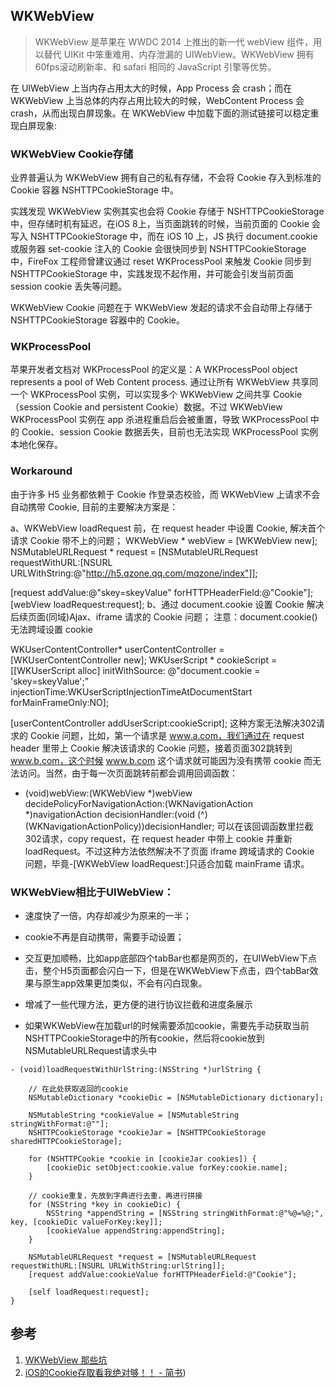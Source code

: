 ## WKWebView

> WKWebView 是苹果在 WWDC 2014 上推出的新一代 webView 组件，用以替代 UIKit 中笨重难用、内存泄漏的 UIWebView。WKWebView 拥有60fps滚动刷新率、和 safari 相同的 JavaScript 引擎等优势。



在 UIWebView 上当内存占用太大的时候，App Process 会 crash；而在 WKWebView 上当总体的内存占用比较大的时候，WebContent Process 会 crash，从而出现白屏现象。在 WKWebView 中加载下面的测试链接可以稳定重现白屏现象:



### WKWebView Cookie存储


业界普遍认为 WKWebView 拥有自己的私有存储，不会将 Cookie 存入到标准的 Cookie 容器 NSHTTPCookieStorage 中。

实践发现 WKWebView 实例其实也会将 Cookie 存储于 NSHTTPCookieStorage 中，但存储时机有延迟，在iOS 8上，当页面跳转的时候，当前页面的 Cookie 会写入 NSHTTPCookieStorage 中，而在 iOS 10 上，JS 执行 document.cookie 或服务器 set-cookie 注入的 Cookie 会很快同步到 NSHTTPCookieStorage 中，FireFox 工程师曾建议通过 reset WKProcessPool 来触发 Cookie 同步到 NSHTTPCookieStorage 中，实践发现不起作用，并可能会引发当前页面 session cookie 丢失等问题。

WKWebView Cookie 问题在于 WKWebView 发起的请求不会自动带上存储于 NSHTTPCookieStorage 容器中的 Cookie。


### WKProcessPool
苹果开发者文档对 WKProcessPool 的定义是：A WKProcessPool object represents a pool of Web Content process. 通过让所有 WKWebView 共享同一个 WKProcessPool 实例，可以实现多个 WKWebView 之间共享 Cookie（session Cookie and persistent Cookie）数据。不过 WKWebView WKProcessPool 实例在 app 杀进程重启后会被重置，导致 WKProcessPool 中的 Cookie、session Cookie 数据丢失，目前也无法实现 WKProcessPool 实例本地化保存。


### Workaround

由于许多 H5 业务都依赖于 Cookie 作登录态校验，而 WKWebView 上请求不会自动携带 Cookie, 目前的主要解决方案是：

a、WKWebView loadRequest 前，在 request header 中设置 Cookie, 解决首个请求 Cookie 带不上的问题；
WKWebView * webView = [WKWebView new]; 
NSMutableURLRequest * request = [NSMutableURLRequest requestWithURL:[NSURL URLWithString:@"http://h5.qzone.qq.com/mqzone/index"]]; 

[request addValue:@"skey=skeyValue" forHTTPHeaderField:@"Cookie"]; 
[webView loadRequest:request];
b、通过 document.cookie 设置 Cookie 解决后续页面(同域)Ajax、iframe 请求的 Cookie 问题；
注意：document.cookie()无法跨域设置 cookie

WKUserContentController* userContentController = [WKUserContentController new]; 
WKUserScript * cookieScript = [[WKUserScript alloc] initWithSource: @"document.cookie = 'skey=skeyValue';" injectionTime:WKUserScriptInjectionTimeAtDocumentStart forMainFrameOnly:NO]; 

[userContentController addUserScript:cookieScript];
这种方案无法解决302请求的 Cookie 问题，比如，第一个请求是 www.a.com，我们通过在 request header 里带上 Cookie 解决该请求的 Cookie 问题，接着页面302跳转到 www.b.com，这个时候 www.b.com 这个请求就可能因为没有携带 cookie 而无法访问。当然，由于每一次页面跳转前都会调用回调函数：

- (void)webView:(WKWebView *)webView decidePolicyForNavigationAction:(WKNavigationAction *)navigationAction decisionHandler:(void (^)(WKNavigationActionPolicy))decisionHandler;
可以在该回调函数里拦截302请求，copy request，在 request header 中带上 cookie 并重新 loadRequest。不过这种方法依然解决不了页面 iframe 跨域请求的 Cookie 问题，毕竟-[WKWebView loadRequest:]只适合加载 mainFrame 请求。



### WKWebView相比于UIWebView：

* 速度快了一倍，内存却减少为原来的一半；
* cookie不再是自动携带，需要手动设置；
* 交互更加顺畅，比如app底部四个tabBar也都是网页的，在UIWebView下点击，整个H5页面都会闪白一下，但是在WKWebView下点击，四个tabBar效果与原生app效果更加类似，不会有闪白现象。
* 增减了一些代理方法，更方便的进行协议拦截和进度条展示

* 如果WKWebView在加载url的时候需要添加cookie，需要先手动获取当前NSHTTPCookieStorage中的所有cookie，然后将cookie放到NSMutableURLRequest请求头中

```objc
- (void)loadRequestWithUrlString:(NSString *)urlString {
    
    // 在此处获取返回的cookie
    NSMutableDictionary *cookieDic = [NSMutableDictionary dictionary];
    
    NSMutableString *cookieValue = [NSMutableString stringWithFormat:@""];
    NSHTTPCookieStorage *cookieJar = [NSHTTPCookieStorage sharedHTTPCookieStorage];
    
    for (NSHTTPCookie *cookie in [cookieJar cookies]) {
        [cookieDic setObject:cookie.value forKey:cookie.name];
    }
    
    // cookie重复，先放到字典进行去重，再进行拼接
    for (NSString *key in cookieDic) {
        NSString *appendString = [NSString stringWithFormat:@"%@=%@;", key, [cookieDic valueForKey:key]];
        [cookieValue appendString:appendString];
    }

    NSMutableURLRequest *request = [NSMutableURLRequest requestWithURL:[NSURL URLWithString:urlString]];
    [request addValue:cookieValue forHTTPHeaderField:@"Cookie"];

    [self loadRequest:request];
}

```

## 参考

1. [WKWebView 那些坑](https://mp.weixin.qq.com/s?__biz=MzA3NTYzODYzMg==&mid=2653578513&idx=1&sn=961bf5394eecde40a43060550b81b0bb&chksm=84b3b716b3c43e00ee39de8cf12ff3f8d475096ffaa05de9c00ff65df62cd73aa1cff606057d&mpshare=1&scene=23&srcid=0119VtvRXXpX8zD7Hon2AcE0#rd)
2. [iOS的Cookie存取看我绝对够！！ - 简书](https://www.jianshu.com/p/d2c478bbcca5))
